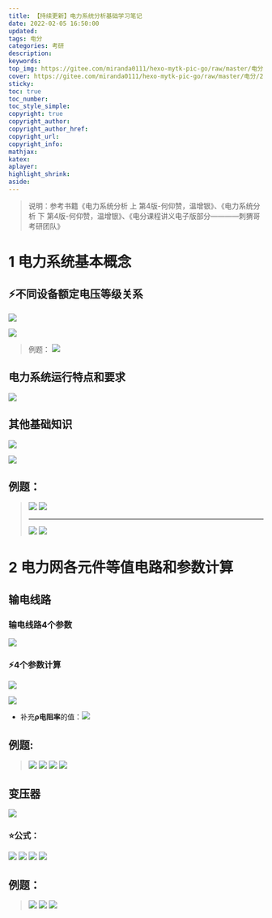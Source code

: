 ```yaml
---
title: 【持续更新】电力系统分析基础学习笔记
date: 2022-02-05 16:50:00
updated: 
tags: 电分
categories: 考研
description: 
keywords:
top_img: https://gitee.com/miranda0111/hexo-mytk-pic-go/raw/master/电分/202202051908328.png
cover: https://gitee.com/miranda0111/hexo-mytk-pic-go/raw/master/电分/202202051908328.png
sticky:
toc: true
toc_number: 
toc_style_simple: 
copyright: true
copyright_author:
copyright_author_href:
copyright_url:
copyright_info:
mathjax:
katex:
aplayer:
highlight_shrink:
aside:
---
```


>说明：参考书籍《电力系统分析 上 第4版-何仰赞，温增银》、《电力系统分析 下 第4版-何仰赞，温增银》、《电分课程讲义电子版部分————刺猬哥考研团队》

# 1 电力系统基本概念

## ⚡不同设备额定电压等级关系
 
 ![](https://gitee.com/miranda0111/hexo-mytk-pic-go/raw/master/电分/1644056950471.jpg)

 ![](https://gitee.com/miranda0111/hexo-mytk-pic-go/raw/master/电分/1644053582331.jpg)
 
 >例题：
 ![](https://gitee.com/miranda0111/hexo-mytk-pic-go/raw/master/电分/1644056409618.jpg)
 
## 电力系统运行特点和要求

 ![](https://gitee.com/miranda0111/hexo-mytk-pic-go/raw/master/电分/1644057046770.jpg)

## 其他基础知识

 ![](https://gitee.com/miranda0111/hexo-mytk-pic-go/raw/master/电分/1644057237522.jpg)

 ![](https://gitee.com/miranda0111/hexo-mytk-pic-go/raw/master/电分/1644057626755.jpg)

## 例题：
 >![](https://gitee.com/miranda0111/hexo-mytk-pic-go/raw/master/电分/1644057776952.jpg)
 ![](https://gitee.com/miranda0111/hexo-mytk-pic-go/raw/master/电分/1644058393038.jpg)
 >***
 >![](https://gitee.com/miranda0111/hexo-mytk-pic-go/raw/master/电分/1644058526991.jpg)
 ![](https://gitee.com/miranda0111/hexo-mytk-pic-go/raw/master/电分/1644059027851.jpg)

# 2 电力网各元件等值电路和参数计算

## 输电线路
 
### 输电线路4个参数

 ![](https://gitee.com/miranda0111/hexo-mytk-pic-go/raw/master/电分/1644059728926.jpg)

### ⚡4个参数计算

  ![](https://gitee.com/miranda0111/hexo-mytk-pic-go/raw/master/电分/1644060178062.jpg)

  ![](https://gitee.com/miranda0111/hexo-mytk-pic-go/raw/master/电分/1644117505913.jpg)

  - 补充**ρ电阻率**的值：![](https://gitee.com/miranda0111/hexo-mytk-pic-go/raw/master/电分/1644117070501.jpg)

## 例题:
 >![](https://gitee.com/miranda0111/hexo-mytk-pic-go/raw/master/电分/202202052327529.png)
 ![](https://gitee.com/miranda0111/hexo-mytk-pic-go/raw/master/电分/1644117893245.jpg)
 ![](https://gitee.com/miranda0111/hexo-mytk-pic-go/raw/master/电分/202202052331686.png)
 ![](https://gitee.com/miranda0111/hexo-mytk-pic-go/raw/master/电分/1644118595551.jpg)

## 变压器

 ![](https://gitee.com/miranda0111/hexo-mytk-pic-go/raw/master/电分/202202061143454.png)

### ⭐公式：
   ![](https://gitee.com/miranda0111/hexo-mytk-pic-go/raw/master/电分/202202061145282.png)
   ![](https://gitee.com/miranda0111/hexo-mytk-pic-go/raw/master/电分/202202061146590.png)
   ![](https://gitee.com/miranda0111/hexo-mytk-pic-go/raw/master/电分/202202061146752.png)
   ![](https://gitee.com/miranda0111/hexo-mytk-pic-go/raw/master/电分/202202061146480.png)

## 例题：
 >![](https://gitee.com/miranda0111/hexo-mytk-pic-go/raw/master/电分/202202061148931.png)
 ![](https://gitee.com/miranda0111/hexo-mytk-pic-go/raw/master/电分/202202061149922.png)
 ![](https://gitee.com/miranda0111/hexo-mytk-pic-go/raw/master/电分/202202061149559.png)
